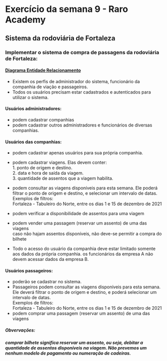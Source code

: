 # Exercício da semana 9 - Raro Academy

## Sistema da rodoviária de Fortaleza

### Implementar o sistema de compra de passagens da rodoviária de Fortaleza:

#### [Diagrama Entidade Relacionamento](https://drive.google.com/file/d/1jAihtJ7SI0rTlBy86iFAFYQX7_vJ8cAw/view?usp=sharing) 

- Existem os perfis de administrador do sistema, funcionário da companhia de viação e passageiros.
- Todos os usuários precisam estar cadastrados e autenticados para utilizar o sistema.
#### Usuários administradores:
- podem cadastrar companhias
- podem cadastrar outros administradores e funcionários de diversas companhias.
#### Usuários das companhias:
- podem cadastrar apenas usuários para sua própria companhia.
- podem cadastrar viagens. Elas devem conter:<br />1. ponto de origem e destino.<br />2. data e hora de saída da viagem.<br />3. quantidade de assentos que a viagem habilita.<br />
- podem consultar as viagens disponíveis para esta semana. Ele poderá filtrar o ponto de origem e destino, e selecionar um intervalo de datas.<br /> Exemplos de filtros:<br />Fortaleza - Tabuleiro do Norte, entre os dias 1 e 15 de dezembro de 2021

- podem verificar a disponibilidade de assentos para uma viagem<br />
- podem vender uma passagem (reservar um assento) de uma das viagens<br/>
               caso não hajam assentos disponíveis, não deve-se permitir a compra do bilhete<br />
- Todo o acesso do usuário da companhia deve estar limitado somente aos dados da própria companhia. os funcionários da empresa A não devem acessar dados da empresa B.


#### Usuários passageiros:
- poderão se cadastrar no sistema.
- Passageiros podem consultar as viagens disponíveis para esta semana. Ele deverá filtrar o ponto de origem e destino, e poderá selecionar um intervalo de datas.<br /> Exemplos de filtros:<br/>
              Fortaleza - Tabuleiro do Norte, entre os dias 1 e 15 de dezembro de 2021
- podem comprar uma passagem (reservar um assento) de uma das viagens<br>
##### Obvervações:
##### comprar bilhete significa reservar um assento, ou seja, debitar a quantidade de assentos disponíveis na viagem. Não prevemos um nenhum modelo de pagamento ou numeração de cadeiras.
